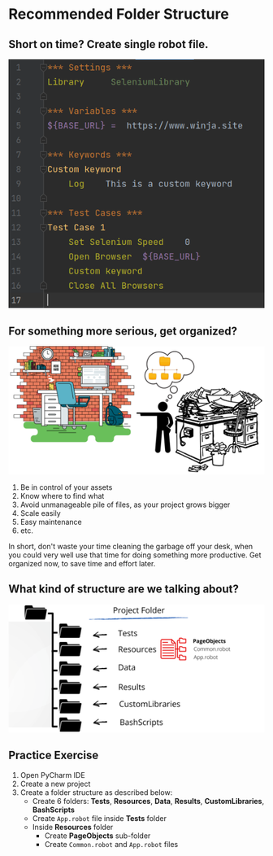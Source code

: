 # Recommended Folder Structure

## Short on time? Create single robot file.

![](images/single_robot_file.png)

## For something more serious, get organized?

![Be organized](images/structured.svg)

1. Be in control of your assets
2. Know where to find what
3. Avoid unmanageable pile of files, as your project grows bigger
4. Scale easily
5. Easy maintenance
6. etc.

In short, don't waste your time cleaning the garbage off your desk, when you could very well use that time for doing something more productive. Get organized now, to save time and effort later.

## What kind of structure are we talking about?

![Basic structure](images/folder_structure.svg)

## Practice Exercise

1. Open PyCharm IDE
2. Create a new project
3. Create a folder structure as described below:
    * Create 6 folders: **Tests**, **Resources**, **Data**, **Results**, **CustomLibraries**, **BashScripts**
    * Create `App.robot` file inside **Tests** folder
    * Inside **Resources** folder
        * Create **PageObjects** sub-folder
        * Create `Common.robot` and `App.robot` files
 
 